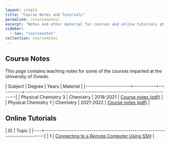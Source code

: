 ```yaml
---
layout: single
title: "Course Notes and Tutorials"
permalink: /coursenotes/
excerpt: "Notes and other material for courses and online tutorials at the University of Oviedo"
sidebar:
  - nav: "coursenotes"
collection: coursenotes
---
```


## Course Notes

This page contains teaching notes for some of the courses imparted at
the University of Oviedo.

| Subject              | Degree    |     Years | Material                                                                |
|----------------------+-----------+-----------+-------------------------------------------------------------------------|
| Physical Chemistry 3 | Chemistry | 2018-2021 | [Course notes (pdf)](assets/coursenotes/courses/physchem3-2020-web.pdf) |
| Physical Chemistry 1 | Chemistry | 2021-2022 | [Course notes (pdf)](assets/coursenotes/courses/physchem1-2021-web.pdf) |

## Online Tutorials

| ID | Topic                                                                        |
|----+------------------------------------------------------------------------------|
|  1 | [Connecting to a Remote Computer Using SSH](/coursenotes/remote_connection/) |

